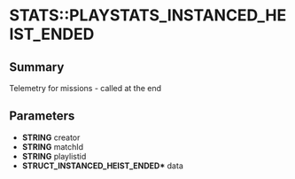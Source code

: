 # STATS::PLAYSTATS_INSTANCED_HEIST_ENDED

## Summary
Telemetry for missions - called at the end

## Parameters
* **STRING** creator
* **STRING** matchId
* **STRING** playlistid
* **STRUCT_INSTANCED_HEIST_ENDED\*** data